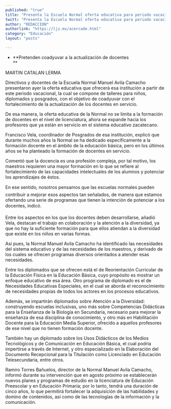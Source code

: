 ```yaml
---
published: "true"
title: "Presenta la Escuela Normal oferta educativa para periodo vacacional"
twitt: "Presenta la Escuela Normal oferta educativa para periodo vacacional"
author: "REDACCION"
authorlink: "https://ljz.mx/acercade.html"
category: "Educación"
layout: "posts"

---
```


*   **Pretenden coadyuvar a la actualización de docentes  
    **


  MARTIN CATALAN LERMA



  Directivos y docentes de la Escuela Normal Manuel Avila Camacho presentaron ayer la oferta educativa que ofrecerá esa institución a partir de este periodo vacacional, la cual se compone de talleres para niños, diplomados y posgrados, con el objetivo de coadyuvar con el fortalecimiento de la actualización de los docentes en servicio.



  De esa manera, la oferta educativa de la Normal no se limita a la formación de docentes en el nivel de licenciatura, ahora se expande hacia los profesores que ya están en servicio en el sistema educativo zacatecano.



  Francisco Vela, coordinador de Posgrados de esa institución, explicó que durante muchos años la Normal se ha dedicado específicamente a la formación docente en el ámbito de la educación básica, pero en los últimos años se ha planteado la formación de docentes en servicio.



  Comentó que la docencia es una profesión compleja, por tal motivo, los maestros requieren una mayor formación en lo que se refiere al fortalecimiento de las capacidades intelectuales de los alumnos y potenciar los aprendizajes de éstos.



  En ese sentido, nosotros pensamos que las escuelas normales pueden contribuir a mejorar esos aspectos tan señalados, de manera que estamos ofertando una serie de programas que tienen la intención de potenciar a los docentes, indicó.



  Entre los aspectos en los que los docentes deben desarrollarse, añadió Vela, destacan el trabajo en colaboración y la atención a la diversidad, ya que no hay la suficiente formación para que ellos atiendan a la diversidad que existe en los niños en varias formas.



  Así pues, la Normal Manuel Avila Camacho ha identificado las necesidades del sistema educativo y de las necesidades de los maestros, y derivado de los cuales se ofrecen programas diversos orientados a atender esas necesidades.



  Entre los diplomados que se ofrecen está el de Reorientación Curricular de la Educación Física en la Educación Básica, cuyo propósito es mostrar un enfoque educativo de esa área. Otro programa de diplomado es el de Necesidades Educativas Especiales, en el cual se aborda el reconocimiento de necesidades propias de todos los actores en los procesos educativos.



  Además, se impartirán diplomados sobre Atención a la Diversidad: construyendo escuelas inclusivas, uno más sobre Competencias Didácticas para la Enseñanza de la Biología en Secundaria, necesario para mejorar la enseñanza de esa disciplina de conocimiento, y otro más en Habilitación Docente para la Educación Media Superior, ofrecido a aquellos profesores de ese nivel que no tienen formación docente.



  También hay un diplomado sobre los Usos Didácticos de los Medios Tecnológicos y de Comunicación en Educación Básica, el cual podría impertirse a través de Internet, y otro especializado en la Elaboración del Documento Recepcional para la Titulación como Licenciado en Educación Telesecundaria, entre otros.



  Ramiro Torres Bañuelos, director de la Normal Manuel Avila Camacho, informó durante su intervención que en agosto próximo se establecerán nuevos planes y programas de estudio en la licenciatura de Educación Preescolar y en Educación Primaria; por lo tanto, tendrá una duración de cinco años, lo que permitirá fortalecer la adquisición de las habilidades y domino de contenidos, así como de las tecnologías de la información y la comunicación.

